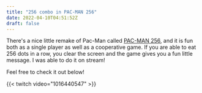 ```yaml
---
title: "256 combo in PAC-MAN 256"
date: 2022-04-10T04:51:52Z
draft: false
---
```


There's a nice little remake of Pac-Man called [PAC-MAN 256](https://store.steampowered.com/app/455400/PACMAN_256/), and it is fun both as a single player as well as a cooperative game.  If you are able to eat 256 dots in a row, you clear the screen and the game gives you a fun little message.  I was able to do it on stream!

Feel free to check it out below!

<!--more-->


{{< twitch video="1016440547" >}}
